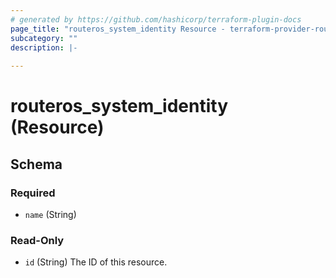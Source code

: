```yaml
---
# generated by https://github.com/hashicorp/terraform-plugin-docs
page_title: "routeros_system_identity Resource - terraform-provider-routeros"
subcategory: ""
description: |-
  
---
```


# routeros_system_identity (Resource)





<!-- schema generated by tfplugindocs -->
## Schema

### Required

- `name` (String)

### Read-Only

- `id` (String) The ID of this resource.


